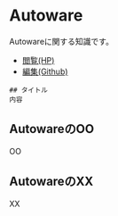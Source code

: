 # Autoware
Autowareに関する知識です。

- [閲覧(HP)](https://rokamu623.github.io/perf-ana-knowledge/Autoware/)
- [編集(Github)](https://github.com/rokamu623/perf-ana-knowledge/tree/main/Autoware)

```
## タイトル
内容
```

## AutowareのOO
OO

## AutowareのXX
XX
